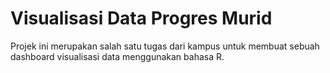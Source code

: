 # Visualisasi Data Progres Murid
Projek ini merupakan salah satu tugas dari kampus untuk membuat sebuah dashboard visualisasi data menggunakan bahasa R.
